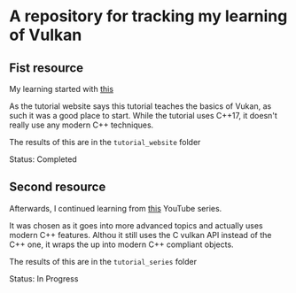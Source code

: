 # A repository for tracking my learning of Vulkan

## Fist resource
My learning started with [this](https://vulkan-tutorial.com/)

As the tutorial website says this tutorial teaches the basics of Vukan, as such it was a good place to start.
While the tutorial uses C++17, it doesn't really use any modern C++ techniques.

The results of this are in the `tutorial_website` folder

Status: Completed

## Second resource
Afterwards, I continued learning from [this](https://www.youtube.com/playlist?list=PL8327DO66nu9qYVKLDmdLW_84-yE4auCR) YouTube series.

It was chosen as it goes into more advanced topics and actually uses modern C++ features. Althou it still uses the C vulkan API instead of the C++ one, it wraps the up into modern C++ compliant objects.

The results of this are in the `tutorial_series` folder

Status: In Progress